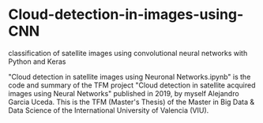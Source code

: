 # Cloud-detection-in-images-using-CNN
classification of satellite images using convolutional neural networks with Python and Keras

"Cloud detection in satellite images using Neuronal Networks.ipynb" is the code and summary of the TFM project "Cloud detection in satellite acquired
images using Neural Networks" published in 2019, by myself Alejandro Garcia Uceda. This is the TFM (Master's Thesis) of the Master in Big Data & Data Science of the International University of Valencia (VIU).
